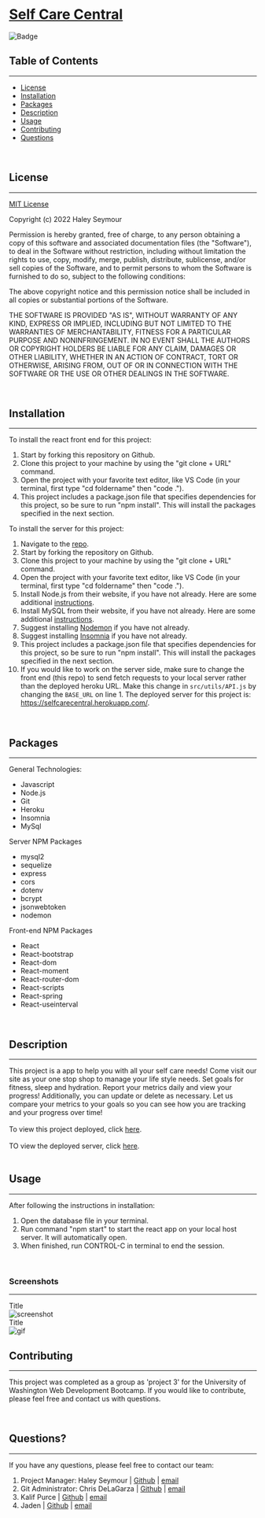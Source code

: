 # **[Self Care Central](https://selfcarecentral.herokuapp.com/)**

![Badge](https://img.shields.io/badge/license-MIT-blue)

## Table of Contents
---
* [License](#license)
* [Installation](#installation)
* [Packages](#packages)
* [Description](#description)
* [Usage](#usage)
* [Contributing](#contributing)
* [Questions](#questions)

<br>

## License 
---
[MIT License](./LICENSE) <br>

Copyright (c) 2022 Haley Seymour

Permission is hereby granted, free of charge, to any person obtaining a copy
of this software and associated documentation files (the "Software"), to deal
in the Software without restriction, including without limitation the rights
to use, copy, modify, merge, publish, distribute, sublicense, and/or sell
copies of the Software, and to permit persons to whom the Software is
furnished to do so, subject to the following conditions:

The above copyright notice and this permission notice shall be included in all
copies or substantial portions of the Software.

THE SOFTWARE IS PROVIDED "AS IS", WITHOUT WARRANTY OF ANY KIND, EXPRESS OR
IMPLIED, INCLUDING BUT NOT LIMITED TO THE WARRANTIES OF MERCHANTABILITY,
FITNESS FOR A PARTICULAR PURPOSE AND NONINFRINGEMENT. IN NO EVENT SHALL THE
AUTHORS OR COPYRIGHT HOLDERS BE LIABLE FOR ANY CLAIM, DAMAGES OR OTHER
LIABILITY, WHETHER IN AN ACTION OF CONTRACT, TORT OR OTHERWISE, ARISING FROM,
OUT OF OR IN CONNECTION WITH THE SOFTWARE OR THE USE OR OTHER DEALINGS IN THE
SOFTWARE.
 <br>

<br>

## Installation
---
To install the react front end for this project: 
1. Start by forking this repository on Github. 
2. Clone this project to your machine by using the "git clone + URL" command. 
3. Open the project with your favorite text editor, like VS Code (in your terminal, first type "cd foldername" then "code ."). 
4. This project includes a package.json file that specifies dependencies for this project, so be sure to run "npm install". This will install the packages specified in the next section. 

To install the server for this project: 
1. Navigate to the [repo](https://github.com/hseymo/selfcareBackend).
2. Start by forking the repository on Github. 
3. Clone this project to your machine by using the "git clone + URL" command. 
4. Open the project with your favorite text editor, like VS Code (in your terminal, first type "cd foldername" then "code ."). 
5. Install Node.js from their website, if you have not already. Here are some additional [instructions](https://coding-boot-camp.github.io/full-stack/nodejs/how-to-install-nodejs).
6. Install MySQL from their website, if you have not already. Here are some additional [instructions](https://coding-boot-camp.github.io/full-stack/mysql/mysql-installation-guide).
7. Suggest installing [Nodemon](https://www.npmjs.com/package/nodemon) if you have not already.
8. Suggest installing [Insomnia](https://insomnia.rest/download) if you have not already. 
9. This project includes a package.json file that specifies dependencies for this project, so be sure to run "npm install". This will install the packages specified in the next section. 
10. If you would like to work on the server side, make sure to change the front end (this repo) to send fetch requests to your local server rather than the deployed heroku URL. Make this change in `src/utils/API.js` by changing the `BASE_URL` on line 1. 
The deployed server for this project is: https://selfcarecentral.herokuapp.com/.

<br>

## Packages
---
General Technologies: 
- Javascript
- Node.js
- Git
- Heroku 
- Insomnia
- MySql

Server NPM Packages
- mysql2
- sequelize 
- express
- cors
- dotenv
- bcrypt
- jsonwebtoken
- nodemon 

Front-end NPM Packages
- React
- React-bootstrap
- React-dom
- React-moment
- React-router-dom
- React-scripts
- React-spring
- React-useinterval

<br>

## Description
---
This project is a app to help you with all your self care needs! Come visit our site as your one stop shop to manage your life style needs. Set goals for fitness, sleep and hydration. Report your metrics daily and view your progress! Additionally, you can update or delete as necessary. Let us compare your metrics to your goals so you can see how you are tracking and your progress over time! 
 <br><br>
To view this project deployed, click [here](https://selfcarecentral.herokuapp.com/). <br><br>
TO view the deployed server, click [here](https://selfcarecentral.herokuapp.com/).<br><br>

## Usage 
---
After following the instructions in installation: 
1. Open the database file in your terminal. 
2. Run command "npm start" to start the react app on your local host server. It will automatically open. 
3. When finished, run CONTROL-C in terminal to end the session. 
<br>

### **Screenshots**
--- 
Title <br>
![screenshot](URL)
<br>
Title <br>
![gif](URL)
<br>

## Contributing 
---
This project was completed as a group as 'project 3' for the University of Washington Web Development Bootcamp. If you would like to contribute, please feel free and contact us with questions. 

<br>

## Questions?
---
If you have any questions, please feel free to contact our team: 
1. Project Manager: Haley Seymour | [Github](https://github.com/hseymo) | [email](mailto:haleycseymour@comcast.net)
2. Git Administrator: Chris DeLaGarza | [Github](https://github.com/Interrubble) | [email](delagarzachris@icloud.com)
3. Kalif Purce | [Github](https://github.com/Unconditionallove47) | [email](kpurcedesigns@gmail.com)
4. Jaden | [Github](https://github.com/eminss) | [email]()